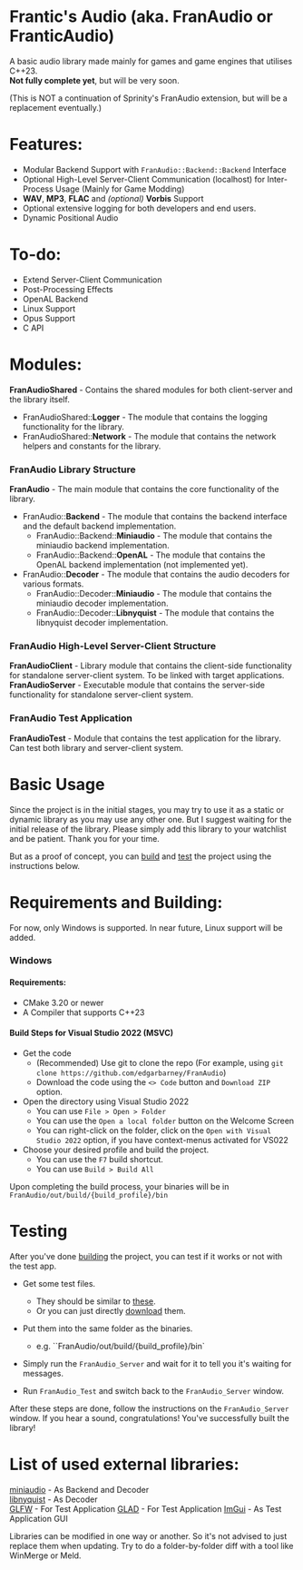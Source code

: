 # Frantic's Audio (aka. FranAudio or FranticAudio)

A basic audio library made mainly for games and game engines that utilises C++23.  
**Not fully complete yet**, but will be very soon.

(This is NOT a continuation of Sprinity's FranAudio extension, but will be a replacement eventually.)

# Features:
- Modular Backend Support with `FranAudio::Backend::Backend` Interface  
- Optional High-Level Server-Client Communication (localhost) for Inter-Process Usage (Mainly for Game Modding)  
- **WAV**, **MP3**, **FLAC** and *(optional)* **Vorbis** Support
- Optional extensive logging for both developers and end users.
- Dynamic Positional Audio

# To-do:
- Extend Server-Client Communication  
- Post-Processing Effects  
- OpenAL Backend  
- Linux Support  
- Opus Support  
- C API  

# Modules:
<b>FranAudioShared</b> - Contains the shared modules for both client-server and the library itself.  
- FranAudioShared::<b>Logger</b> - The module that contains the logging functionality for the library.  
- FranAudioShared::<b>Network</b> - The module that contains the network helpers and constants for the library.  

### FranAudio Library Structure
<b>FranAudio</b> - The main module that contains the core functionality of the library.  
- FranAudio::<b>Backend</b> - The module that contains the backend interface and the default backend implementation.  
    - FranAudio::Backend::<b>Miniaudio</b> - The module that contains the miniaudio backend implementation.  
    - FranAudio::Backend::<b>OpenAL</b> - The module that contains the OpenAL backend implementation (not implemented yet).  
- FranAudio::<b>Decoder</b> - The module that contains the audio decoders for various formats.  
    - FranAudio::Decoder::<b>Miniaudio</b> - The module that contains the miniaudio decoder implementation.  
    - FranAudio::Decoder::<b>Libnyquist</b> - The module that contains the libnyquist decoder implementation.  

### FranAudio High-Level Server-Client Structure
<b>FranAudioClient</b> - Library module that contains the client-side functionality for standalone server-client system. To be linked with target applications.
<b>FranAudioServer</b> - Executable module that contains the server-side functionality for standalone server-client system.  

### FranAudio Test Application
<b>FranAudioTest</b> - Module that contains the test application for the library. Can test both library and server-client system.  

# Basic Usage
Since the project is in the initial stages, you may try to use it as a static or dynamic library as you may use any other one. But I suggest waiting for the initial release of the library. Please simply add this library to your watchlist and be patient. Thank you for your time.

But as a proof of concept, you can [build](#requirements-and-building) and [test](#testing) the project using the instructions below.

# Requirements and Building:
For now, only Windows is supported. In near future, Linux support will be added.

### Windows
#### Requirements:
- CMake 3.20 or newer
- A Compiler that supports C++23

#### Build Steps for Visual Studio 2022 (MSVC)
- Get the code
    - (Recommended) Use git to clone the repo (For example, using `git clone https://github.com/edgarbarney/FranAudio`)
    - Download the code using the `<> Code` button and `Download ZIP` option.
- Open the directory using  Visual Studio 2022
    - You can use `File > Open > Folder`
    - You can use the `Open a local folder` button on the Welcome Screen
    - You can right-click on the folder, click on the `Open with Visual Studio 2022` option, if you have context-menus activated for VS022
- Choose your desired profile and build the project.
    - You can use the `F7` build shortcut.
    - You can use `Build > Build All`

Upon completing the build process, your binaries will be in `FranAudio/out/build/{build_profile}/bin`


# Testing
After you've done [building](#requirements-and-building) the project, you can test if it works or not with the test app. 

- Get some test files.
    - They should be similar to [these](https://github.com/edgarbarney/FranAudio_TestFiles "miniaudio").
    - Or you can just directly [download](https://github.com/edgarbarney/FranAudio_TestFiles/releases/download/v1.0.0/FranAudio_TestFiles.7z "Download Test Files") them.
- Put them into the same folder as the binaries.
    - e.g. ``FranAudio/out/build/{build_profile}/bin`

- Simply run the `FranAudio_Server` and wait for it to tell you it's waiting for messages. 

- Run `FranAudio_Test` and switch back to the `FranAudio_Server` window. 

After these steps are done, follow the instructions on the `FranAudio_Server` window. If you hear a sound, congratulations! You've successfully built the library!

# List of used external libraries:   
[miniaudio](https://miniaud.io/ "miniaudio") - As Backend and Decoder  
[libnyquist](https://github.com/ddiakopoulos/libnyquist "libnyquist") - As Decoder  
[GLFW](https://www.glfw.org "GLFW") - For Test Application
[GLAD](https://github.com/Dav1dde/glad "GLAD") - For Test Application
[ImGui](https://github.com/ocornut/imgui "Dear ImGui") - As Test Application GUI

Libraries can be modified in one way or another. 
So it's not advised to just replace them when updating.
Try to do a folder-by-folder diff with a tool like WinMerge or Meld.
